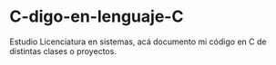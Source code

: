 # C-digo-en-lenguaje-C
Estudio Licenciatura en sistemas, acá documento mi código en C de distintas clases o proyectos.
